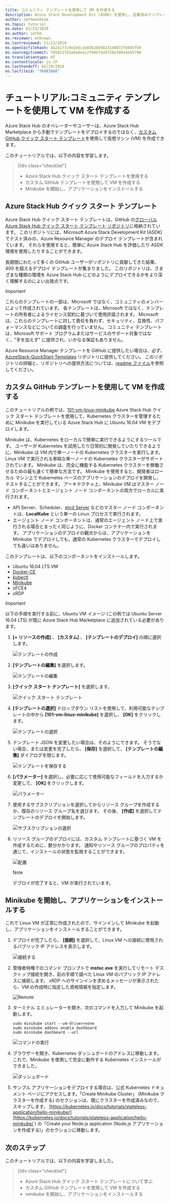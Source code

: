 ```yaml
---
title: コミュニティ テンプレートを使用して VM を作成する
description: Azure Stack Development Kit (ASDK) を使用し、定義済みテンプレートと GitHub カスタム テンプレートを使って VM を作成する方法を学習します。
author: sethmanheim
ms.topic: tutorial
ms.date: 01/23/2020
ms.author: sethm
ms.reviewer: unknown
ms.lastreviewed: 11/13/2018
ms.openlocfilehash: ab2a177c9e2edc1b0362b03023148072fb885fb9
ms.sourcegitcommit: fd5d217d3a8adeec2f04b74d4728e709a4a95790
ms.translationtype: HT
ms.contentlocale: ja-JP
ms.lasthandoff: 01/29/2020
ms.locfileid: "76883888"
---
```

# <a name="tutorial-create-a-vm-using-a-community-template"></a>チュートリアル:コミュニティ テンプレートを使用して VM を作成する

Azure Stack Hub のオペレーターやユーザーは、Azure Stack Hub Marketplace から手動でテンプレートをデプロイするのではなく、[カスタム GitHub クイック スタート テンプレート](https://github.com/Azure/AzureStack-QuickStart-Templates)を使用して仮想マシン (VM) を作成できます。

このチュートリアルでは、以下の内容を学習します。

> [!div class="checklist"]
> * Azure Stack Hub クイック スタート テンプレートを使用する
> * カスタム GitHub テンプレートを使用して VM を作成する
> * Minikube を開始し、アプリケーションをインストールする

## <a name="azure-stack-hub-quickstart-templates"></a>Azure Stack Hub クイック スタート テンプレート

Azure Stack Hub クイック スタート テンプレートは、GitHub の[グローバル Azure Stack Hub クイック スタート テンプレート リポジトリ](https://github.com/Azure/AzureStack-QuickStart-Templates)に格納されています。 このリポジトリには、Microsoft Azure Stack Development Kit (ASDK) でテスト済みの、Azure Resource Manager のデプロイ テンプレートが含まれています。 それらを使用すると、簡単に Azure Stack Hub を評価したり ASDK 環境を使用したりすることができます。

長期間にわたって多くの GitHub ユーザーがリポジトリに貢献してきた結果、400 を超えるデプロイ テンプレートが集まりました。 このリポジトリは、さまざまな種類の環境を Azure Stack Hub にどのようにデプロイできるかをより深く理解するのによい出発点です。

>[!IMPORTANT]
> これらのテンプレートの一部は、Microsoft ではなく、コミュニティのメンバーによって作成されています。 各テンプレートは、Microsoft ではなく、テンプレートの所有者によるライセンス契約に基づいて使用許諾されます。 Microsoft は、これらのテンプレートに対して責任を負わず、セキュリティ、互換性、パフォーマンスなどについての調査を行っていません。 コミュニティ テンプレートは、Microsoft サポート プログラムまたはサービスのサポート対象ではなく、"手を加えず" に提供され、いかなる保証もありません。

Azure Resource Manager テンプレートを GitHub に提供したい場合は、必ず、[AzureStack-QuickStart-Templates](https://github.com/Azure/AzureStack-QuickStart-Templates) リポジトリに提供してください。 このリポジトリの詳細と、リポジトリへの提供方法については、[readme ファイル](https://aka.ms/aa6zktg)を参照してください。

## <a name="create-a-vm-using-a-custom-github-template"></a>カスタム GitHub テンプレートを使用して VM を作成する

このチュートリアルの例では、[101-vm-linux-minikube](https://github.com/Azure/AzureStack-QuickStart-Templates/tree/master/101-vm-linux-minikube) Azure Stack Hub クイック スタート テンプレートを使用して、Kubernetes クラスターを管理するために Minikube を実行している Azure Stack Hub に Ubuntu 16.04 VM をデプロイします。

Minikube は、Kubernetes をローカルで簡単に実行できるようにするツールです。 ユーザーが Kubernetes を試用したり日常的に開発していたりできるように、Minikube は VM 内で単一ノードの Kubernetes クラスターを実行します。 Linux VM で実行される単純な単一ノードの Kubernetes クラスターがサポートされています。 Minikube は、完全に機能する Kubernetes クラスターを稼働させるための最も速くて簡単な方法です。 Minikube を使用すると、開発者はローカル マシン上で Kubernetes ベースのアプリケーションのデプロイを開発し、テストすることができます。 アーキテクチャ上、Minikube VM はマスター ノード コンポーネントとエージェント ノード コンポーネントの両方でローカルに実行されます。

* API Server、Scheduler、[etcd Server](https://coreos.com/etcd/) などのマスター ノード コンポーネントは、**LocalKube** という単一の Linux プロセスで実行されます。
* エージェント ノード コンポーネントは、通常のエージェント ノード上で実行される場合とまったく同じように、Docker コンテナー内で実行されます。 アプリケーションのデプロイの観点からは、アプリケーションを Minikube でデプロイしても、通常の Kubernetes クラスターでデプロイしても違いはありません。

このテンプレートは、以下のコンポーネントをインストールします。

* Ubuntu 16.04 LTS VM
* [Docker-CE](https://download.docker.com/linux/ubuntu)
* [kubectl](https://storage.googleapis.com/kubernetes-release/release/v1.8.0/bin/linux/amd64/kubectl)
* [Minikube](https://storage.googleapis.com/minikube/releases/latest/minikube-linux-amd64)
* xFCE4
* xRDP

> [!IMPORTANT]
> 以下の手順を実行する前に、Ubuntu VM イメージ (この例では Ubuntu Server 16.04 LTS) が既に Azure Stack Hub Marketplace に追加されている必要があります。

1. **[+ リソースの作成]** 、 **[カスタム]** 、 **[テンプレートのデプロイ]** の順に選択します。

    ![テンプレートの作成](media/azure-stack-create-vm-template/1.PNG)

2. **[テンプレートの編集]** を選択します。

    ![テンプレートの編集](media/azure-stack-create-vm-template/2.PNG)

3. **[クイック スタート テンプレート]** を選択します。

    ![クイック スタート テンプレート](media/azure-stack-create-vm-template/3.PNG)

4. **[テンプレートの選択]** ドロップダウン リストを使用して、利用可能なテンプレートの中から **[101-vm-linux-minikube]** を選択し、 **[OK]** をクリックします。

    ![テンプレートの選択](media/azure-stack-create-vm-template/4.PNG)

5. テンプレート JSON を変更したい場合は、そのようにできます。 そうでない場合、または変更を完了したら、 **[保存]** を選択して、 **[テンプレートの編集]** ダイアログを閉じます。

    ![テンプレートを保存する](media/azure-stack-create-vm-template/5.PNG)

6. **[パラメーター]** を選択し、必要に応じて使用可能なフィールドを入力するか変更して、 **[OK]** をクリックします。

    ![パラメーター](media/azure-stack-create-vm-template/6.PNG)

7. 使用するサブスクリプションを選択してからリソース グループを作成するか、既存のリソース グループ名を選びます。 その後、 **[作成]** を選択してテンプレートのデプロイを開始します。

    ![サブスクリプションの選択](media/azure-stack-create-vm-template/7.PNG)

8. リソース グループのデプロイには、カスタム テンプレートに基づく VM を作成するために、数分かかります。 通知やリソース グループのプロパティを通じて、インストールの状態を監視することができます。

    ![配置](media/azure-stack-create-vm-template/8.PNG)

    >[!NOTE]
    > デプロイが完了すると、VM が実行されています。

## <a name="start-minikube-and-install-an-application"></a>Minikube を開始し、アプリケーションをインストールする

これで Linux VM が正常に作成されたので、サインインして Minikube を起動し、アプリケーションをインストールすることができます。

1. デプロイが完了したら、 **[接続]** を選択して、Linux VM への接続に使用されるパブリック IP アドレスを表示します。

    ![接続する](media/azure-stack-create-vm-template/9.PNG)

2. 管理者特権でのコマンド プロンプトで **mstsc.exe** を実行してリモート デスクトップ接続を開き、前の手順で調べた Linux VM のパブリック IP アドレスに接続します。 xRDP へのサインインを求めるメッセージが表示されたら、VM の作成時に指定した資格情報を指定します。

    ![Remote](media/azure-stack-create-vm-template/10.PNG)

3. ターミナル エミュレーターを開き、次のコマンドを入力して Minikube を起動します。

    ```shell
    sudo minikube start --vm-driver=none
    sudo minikube addons enable dashboard
    sudo minikube dashboard --url
    ```

    ![コマンドの実行](media/azure-stack-create-vm-template/11.PNG)

4. ブラウザーを開き、Kubernetes ダッシュボードのアドレスに移動します。 これで、Minikube を使用して完全に動作する Kubernetes インストールができました。

    ![ダッシュボード](media/azure-stack-create-vm-template/12.PNG)

5. サンプル アプリケーションをデプロイする場合は、公式 Kubernetes ドキュメント ページにアクセスします。「Create Minikube Cluster」 (Minikube クラスターを作成する) のセクションは、既にクラスターを作成済みなので、スキップします。 [https://kubernetes.io/docs/tutorials/stateless-application/hello-minikube/](https://kubernetes.io/docs/tutorials/stateless-application/hello-minikube/ ) の「Create your Node.js application (Node.js アプリケーションを作成する)」のセクションに移動します。

## <a name="next-steps"></a>次のステップ

このチュートリアルでは、以下の内容を学習しました。

> [!div class="checklist"]
> * Azure Stack Hub クイック スタート テンプレートについて学ぶ
> * カスタム GitHub テンプレートを使用して VM を作成する
> * minikube を開始し、アプリケーションをインストールする
